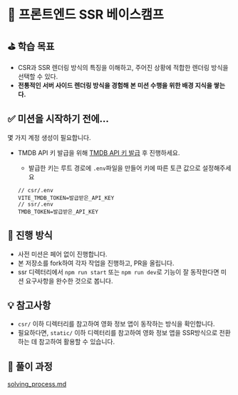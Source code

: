 # 🚀 프론트엔드 SSR 베이스캠프

## ⛳️ 학습 목표

- CSR과 SSR 렌더링 방식의 특징을 이해하고, 주어진 상황에 적합한 렌더링 방식을 선택할 수 있다.
- **전통적인 서버 사이드 렌더링 방식을 경험해 본 미션 수행을 위한 배경 지식을 쌓는다.**

## ✅ 미션을 시작하기 전에...

몇 가지 계정 생성이 필요합니다.

- TMDB API 키 발급을 위해 [TMDB API 키 발급](https://www.themoviedb.org/settings/api) 후 진행하세요.

  - 발급한 키는 루트 경로에 `.env`파일을 만들어 키에 따른 토큰 값으로 설정해주세요

  ```
  // csr/.env
  VITE_TMDB_TOKEN=발급받은_API_KEY
  // ssr/.env
  TMDB_TOKEN=발급받은_API_KEY
  ```

## 📅 **진행 방식**

- 사전 미션은 페어 없이 진행합니다.
- 본 저장소를 fork하여 각자 작업을 진행하고, PR을 올립니다.
- ssr 디렉터리에서 `npm run start` 또는 `npm run dev`로 기능이 잘 동작한다면 미션 요구사항을 완수한 것으로 봅니다.

## 💡 **참고사항**

- `csr/` 이하 디렉터리를 참고하여 영화 정보 앱이 동작하는 방식을 확인합니다.
- 필요하다면, `static/` 이하 디렉터리를 참고하여 영화 정보 앱을 SSR방식으로 전환하는 데 참고하여 활용할 수 있습니다.

## 🧩 풀이 과정

[solving_process.md](https://github.com/jaehyeonjung0613/ssr-basecamp/blob/main/.github/solving_process.md)
